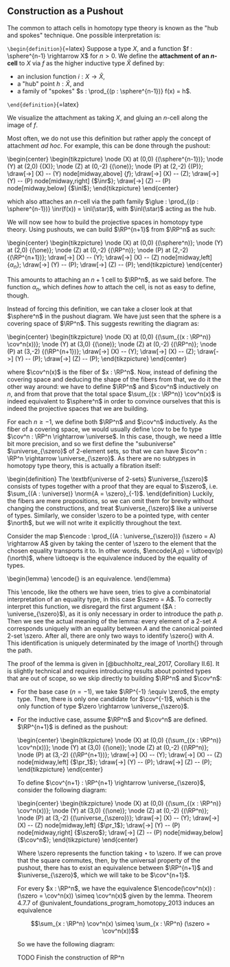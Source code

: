 ## Construction as a Pushout

The common to attach cells in homotopy type theory is known as the "hub and spokes" technique.
One possible interpretation is:

```\begin{definition}```{=latex}
Suppose a type $X$, and a function $f : \sphere^{n-1} \rightarrow X$ for $n > 0$.
We define the **attachment of an $n$-cell** to $X$ via $f$ as the higher inductive type $\hat{X}$ defined by:

- an inclusion function $i : X \rightarrow \hat{X}$,
- a "hub" point $h : \hat{X}$, and
- a family of "spokes" $s : \prod_{(p : \sphere^{n-1})} f(x) = h$.

```\end{definition}```{=latex}

We visualize the attachment as taking $X$, and gluing an $n$-cell along the image of $f$.

Most often, we do not use this definition but rather apply the concept of attachment *ad hoc*.
For example, this can be done through the pushout:

\begin{center}
\begin{tikzpicture}
\node (X) at (0,0) {\(\sphere^{n-1}\)};
\node (Y) at (2,0) {\(X\)};
\node (Z) at (0,-2) {\(\one\)};
\node (P) at (2,-2) {\(P\)};
\draw[->] (X) -- (Y) node[midway,above] {$f$};
\draw[->] (X) -- (Z);
\draw[->] (Y) -- (P) node[midway,right] {$\inr$};
\draw[->] (Z) -- (P) node[midway,below] {$\inl$};
\end{tikzpicture}
\end{center}

which also attaches an $n$-cell via the path family $\glue : \prod_{(p : \sphere^{n-1})} \inr(f(x)) = \inl(\star)$, with $\inl(\star)$ acting as the hub.

We will now see how to build the projective spaces in homotopy type theory.
Using pushouts, we can build $\RP^{n+1}$ from $\RP^n$ as such:

\begin{center}
\begin{tikzpicture}
\node (X) at (0,0) {\(\sphere^n\)};
\node (Y) at (2,0) {\(\one\)};
\node (Z) at (0,-2) {\(\RP^n\)};
\node (P) at (2,-2) {\(\RP^{n+1}\)};
\draw[->] (X) -- (Y);
\draw[->] (X) -- (Z) node[midway,left] {$\alpha_n$};
\draw[->] (Y) -- (P);
\draw[->] (Z) -- (P);
\end{tikzpicture}
\end{center}

This amounts to attaching an $n+1$ cell to $\RP^n$, as we said before.
The function $\alpha_n$, which defines *how* to attach the cell, is not as easy to define, though.

Instead of forcing this definition, we can take a closer look at that $\sphere^n$ in the pushout diagram.
We have just seen that the sphere is a covering space of $\RP^n$.
This suggests rewriting the diagram as:

\begin{center}
\begin{tikzpicture}
\node (X) at (0,0) {\(\sum_{(x : \RP^n)} \cov^n(x)\)};
\node (Y) at (3,0) {\(\one\)};
\node (Z) at (0,-2) {\(\RP^n\)};
\node (P) at (3,-2) {\(\RP^{n+1}\)};
\draw[->] (X) -- (Y);
\draw[->] (X) -- (Z);
\draw[->] (Y) -- (P);
\draw[->] (Z) -- (P);
\end{tikzpicture}
\end{center}

where $\cov^n(x)$ is the fiber of $x : \RP^n$.
Now, instead of defining the covering space and deducing the shape of the fibers from that, we do it the other way around: we have to define $\RP^n$ and $\cov^n$ inductively on $n$, and from that prove that the total space $\sum_{(x : \RP^n)} \cov^n(x)$ is indeed equivalent to $\sphere^n$ in order to convince ourselves that this is indeed the projective spaces that we are building.

For each $n \geq -1$, we define both $\RP^n$ and $\cov^n$ inductively.
As the fiber of a covering space, we would usually define \cov to be fo type $\cov^n : \RP^n \rightarrow \universe$.
In this case, though, we need a little bit more precision, and so we first define the "subuniverse" $\universe_{\szero}$ of $2$-element sets, so that we can have $\cov^n : \RP^n \rightarrow \universe_{\szero}$.
As there are no subtypes in homotopy type theory, this is actually a fibration itself:

\begin{definition}
The \textbf{universe of $2$-sets} $\universe_{\szero}$ consists of types together with a proof that they are equal to $\szero$, i.e. $\sum_{(A : \universe)} \norm{A = \szero}_{-1}$.
\end{definition}
Luckily, the fibers are mere propositions, so we can omit them for brevity without changing the constructions, and treat $\universe_{\szero}$ like a universe of types.
Similarly, we consider \szero to be a pointed type, with center $\north$, but we will not write it explicitly throughout the text.

Consider the map $\encode : \prod_{(A : \universe_{\szero})} (\szero = A) \rightarrow A$ given by taking the center of \szero to the element that the chosen equality transports it to.
In other words, $\encode(A,p) = \idtoeqv(p)(\north)$, where \idtoeqv is the equivalence induced by the equality of types.

\begin{lemma}
\encode{} is an equivalence.
\end{lemma}

This \encode, like the others we have seen, tries to give a combinatorial interpretation of an equality type, in this case $\szero = A$.
To correctly interpret this function, we disregard the first argument ($A : \universe_{\szero}$), as it is only necessary in order to introduce the path $p$.
Then we see the actual meaning of the lemma: every element of a $2$-set $A$ corresponds uniquely with an equality between $A$ and the canonical pointed $2$-set \szero.
After all, there are only two ways to identify \szero{} with $A$.
This identification is uniquely determinated by the image of \north{} through the path.

The proof of the lemma is given in [@buchholtz_real_2017, Corollary II.6].
It is slightly technical and requires introducing results about pointed types that are out of scope, so we skip directly to building $\RP^n$ and $\cov^n$:

- For the base case ($n = -1$), we take $\RP^{-1} :\equiv \zero$, the empty type.
Then, there is only one candidate for $\cov^{-1}$, which is the only function of type $\zero \rightarrow \universe_{\szero}$.

- For the inductive case, assume $\RP^n$ and $\cov^n$ are defined. $\RP^{n+1}$ is defined as the pushout:

  \begin{center}
  \begin{tikzpicture}
  \node (X) at (0,0) {\(\sum_{(x : \RP^n)} \cov^n(x)\)};
  \node (Y) at (3,0) {\(\one\)};
  \node (Z) at (0,-2) {\(\RP^n\)};
  \node (P) at (3,-2) {\(\RP^{n+1}\)};
  \draw[->] (X) -- (Y);
  \draw[->] (X) -- (Z) node[midway,left] {$\pr_1$};
  \draw[->] (Y) -- (P);
  \draw[->] (Z) -- (P);
  \end{tikzpicture}
  \end{center}

  To define $\cov^{n+1} : \RP^{n+1} \rightarrow \universe_{\szero}$, consider the following diagram:

  \begin{center}
  \begin{tikzpicture}
  \node (X) at (0,0) {\(\sum_{(x : \RP^n)} \cov^n(x)\)};
  \node (Y) at (3,0) {\(\one\)};
  \node (Z) at (0,-2) {\(\RP^n\)};
  \node (P) at (3,-2) {\(\universe_{\szero}\)};
  \draw[->] (X) -- (Y);
  \draw[->] (X) -- (Z) node[midway,left] {$\pr_1$};
  \draw[->] (Y) -- (P) node[midway,right] {$\szero$};
  \draw[->] (Z) -- (P) node[midway,below] {$\cov^n$};
  \end{tikzpicture}
  \end{center}

  Where \szero represents the function taking $\star$ to \szero. If we can prove that the square commutes, then, by the universal property of the pushout, there has to exist an equivalence between $\RP^{n+1}$ and $\universe_{\szero}$, which we will take to be $\cov^{n+1}$.

  For every $x : \RP^n$, we have the equivalence $\encode(\cov^n(x)) : (\szero = \cov^n(x)) \simeq \cov^n(x)$ given by the lemma.
  Theorem 4.7.7 of @univalent_foundations_program_homotopy_2013 induces an equivalence

  $$\sum_{x : \RP^n} \cov^n(x) \simeq \sum_{x : \RP^n} (\szero = \cov^n(x))$$

  So we have the following diagram:

  TODO Finish the construction of RP^n
